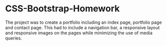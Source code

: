 # CSS-Bootstrap-Homework
The project was to create a portfolio including an index page, portfolio page and contact page.
This had to include a navigation bar, a responsive layout and responsive images on the pages while minimizing the use of media queries.


